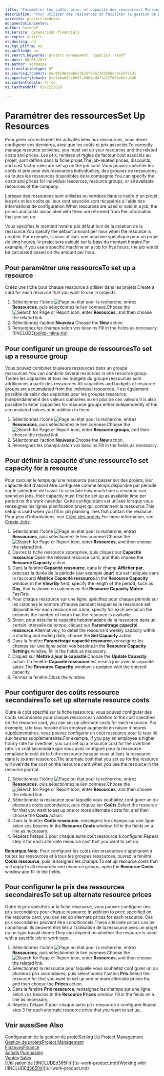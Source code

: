 ```yaml
---
title: "Paramétrer les coûts, prix, et capacité des ressources| Microsoft Docs"
description: "Pour utiliser des ressources et faciliter la gestion de projets, vous spécifiez les coûts et les prix des différents ressources ou groupes de ressources, et définissez la capacité ressource."
services: project-madeira
documentationcenter: 
author: SorenGP
ms.service: dynamics365-financials
ms.topic: article
ms.devlang: na
ms.tgt_pltfrm: na
ms.workload: na
ms.search.keywords: project management, capacity, staff
ms.date: 06/06/2017
ms.author: sgroespe
ms.translationtype: HT
ms.sourcegitcommit: bec0619be0a65e3625759e13d2866ac615d7513c
ms.openlocfilehash: 01c640a033c9607c0401ad471d257003e65ca636
ms.contentlocale: fr-ca
ms.lasthandoff: 03/22/2018

---
```

# <a name="set-up-resources"></a><span data-ttu-id="d1a04-103">Paramétrer des ressources</span><span class="sxs-lookup"><span data-stu-id="d1a04-103">Set Up Resources</span></span>
<span data-ttu-id="d1a04-104">Pour gérer correctement les activités liées aux ressources, vous devez configurer ces dernières, ainsi que les coûts et prix associés.</span><span class="sxs-lookup"><span data-stu-id="d1a04-104">To correctly manage resource activities, you must set up your resources and the related costs and prices.</span></span> <span data-ttu-id="d1a04-105">Les prix, remises et règles de facteur coût associés au projet, sont définis dans la fiche projet.</span><span class="sxs-lookup"><span data-stu-id="d1a04-105">The job-related prices, discounts, and cost factor rules are set up on the job card.</span></span> <span data-ttu-id="d1a04-106">Vous pouvez spécifier les coûts et prix pour des ressources individuelles, des groupes de ressources, ou toutes les ressources disponibles de la compagnie.</span><span class="sxs-lookup"><span data-stu-id="d1a04-106">You can specify the costs and prices for individual resources, resource groups, or all available resources of the company.</span></span>

<span data-ttu-id="d1a04-107">Lorsque des ressources sont utilisées ou vendues dans le cadre d'un projet, les prix et les coûts qui leur sont associés sont récupérés à l'aide des informations de configuration.</span><span class="sxs-lookup"><span data-stu-id="d1a04-107">When resources are used or sold in a job, the prices and costs associated with them are retrieved from the information that you set up.</span></span>

<span data-ttu-id="d1a04-108">Vous spécifiez le montant horaire par défaut lors de la création de la ressource.</span><span class="sxs-lookup"><span data-stu-id="d1a04-108">You specify the default amount per hour when the resource is created.</span></span> <span data-ttu-id="d1a04-109">Par exemple, si vous utilisez une machine spécifique pour un projet de cinq heures, le projet sera calculé sur la base du montant horaire.</span><span class="sxs-lookup"><span data-stu-id="d1a04-109">For example, if you use a specific machine on a job for five hours, the job would be calculated based on the amount per hour.</span></span>

## <a name="to-set-up-a-resource"></a><span data-ttu-id="d1a04-110">Pour paramétrer une ressource</span><span class="sxs-lookup"><span data-stu-id="d1a04-110">To set up a resource</span></span>
<span data-ttu-id="d1a04-111">Créez une fiche pour chaque ressource à utiliser dans les projets.</span><span class="sxs-lookup"><span data-stu-id="d1a04-111">Create a card for each resource that you want to use in projects.</span></span>

1. <span data-ttu-id="d1a04-112">Sélectionnez l'icône ![Page ou état pour la recherche](media/ui-search/search_small.png "icône Page ou état pour la recherche"), entrez **Ressources**, puis sélectionnez le lien connexe.</span><span class="sxs-lookup"><span data-stu-id="d1a04-112">Choose the ![Search for Page or Report](media/ui-search/search_small.png "Search for Page or Report icon") icon, enter **Resources**, and then choose the related link.</span></span>
2. <span data-ttu-id="d1a04-113">Sélectionnez l'action **Nouveau**.</span><span class="sxs-lookup"><span data-stu-id="d1a04-113">Choose the **New** action.</span></span>
3. <span data-ttu-id="d1a04-114">Renseignez les champs selon vos besoins.</span><span class="sxs-lookup"><span data-stu-id="d1a04-114">Fill in the fields as necessary.</span></span> [!INCLUDE[tooltip-inline-tip](includes/tooltip-inline-tip_md.md)]  

## <a name="to-set-up-a-resource-group"></a><span data-ttu-id="d1a04-115">Pour configurer un groupe de ressources</span><span class="sxs-lookup"><span data-stu-id="d1a04-115">To set up a resource group</span></span>
<span data-ttu-id="d1a04-116">Vous pouvez combiner plusieurs ressources dans un groupe ressources.</span><span class="sxs-lookup"><span data-stu-id="d1a04-116">You can combine several resources in one resource group.</span></span> <span data-ttu-id="d1a04-117">Toutes les capacités et tous les budgets du groupe ressources sont additionnés à partir des ressources.</span><span class="sxs-lookup"><span data-stu-id="d1a04-117">All capacities and budgets of resource groups are accumulated from the individual resources.</span></span> <span data-ttu-id="d1a04-118">Il est également possible de saisir des capacités pour les groupes ressource, indépendamment des valeurs cumulées ou en plus de ces valeurs.</span><span class="sxs-lookup"><span data-stu-id="d1a04-118">It is also possible to enter capacities for resource groups either independently of the accumulated values or in addition to them.</span></span>

1. <span data-ttu-id="d1a04-119">Sélectionnez l'icône ![Page ou état pour la recherche](media/ui-search/search_small.png "icône Page ou état pour la recherche"), entrez **Ressources**, puis sélectionnez le lien connexe.</span><span class="sxs-lookup"><span data-stu-id="d1a04-119">Choose the ![Search for Page or Report](media/ui-search/search_small.png "Search for Page or Report icon") icon, enter **Resource groups**, and then choose the related link.</span></span>
2. <span data-ttu-id="d1a04-120">Sélectionnez l'action **Nouveau**.</span><span class="sxs-lookup"><span data-stu-id="d1a04-120">Choose the **New** action.</span></span>
3. <span data-ttu-id="d1a04-121">Renseignez les champs selon vos besoins.</span><span class="sxs-lookup"><span data-stu-id="d1a04-121">Fill in the fields as necessary.</span></span>

## <a name="to-set-capacity-for-a-resource"></a><span data-ttu-id="d1a04-122">Pour définir la capacité d'une ressource</span><span class="sxs-lookup"><span data-stu-id="d1a04-122">To set capacity for a resource</span></span>
<span data-ttu-id="d1a04-123">Pour calculer le temps qu'une ressource peut passer sur des projets, leur capacité doit d'abord être configurée comme temps disponible par période sur le calendrier de travail.</span><span class="sxs-lookup"><span data-stu-id="d1a04-123">To calculate how much time a resource can spend on jobs, their capacity must first be set up as available time per period on the work calendar.</span></span> <span data-ttu-id="d1a04-124">Cette configuration est utilisée lorsque vous renseignez les lignes planification projet qui contiennent la ressource.</span><span class="sxs-lookup"><span data-stu-id="d1a04-124">This setup is used when you fill in job planning lines that contain the resource.</span></span> <span data-ttu-id="d1a04-125">Pour plus d'informations, voir [Créer des projets](projects-how-create-jobs.md).</span><span class="sxs-lookup"><span data-stu-id="d1a04-125">For more information, see [Create Jobs](projects-how-create-jobs.md).</span></span>

1. <span data-ttu-id="d1a04-126">Sélectionnez l'icône ![Page ou état pour la recherche](media/ui-search/search_small.png "icône Page ou état pour la recherche"), entrez **Ressources**, puis sélectionnez le lien connexe.</span><span class="sxs-lookup"><span data-stu-id="d1a04-126">Choose the ![Search for Page or Report](media/ui-search/search_small.png "Search for Page or Report icon") icon, enter **Resources**, and then choose the related link.</span></span>
2. <span data-ttu-id="d1a04-127">Ouvrez la fiche ressource appropriée, puis cliquez sur **Capacité ressource**.</span><span class="sxs-lookup"><span data-stu-id="d1a04-127">Open the relevant resource card, and then choose the **Resource Capacity** action.</span></span>
3. <span data-ttu-id="d1a04-128">Dans la fenêtre **Capacité ressource**, dans le champ **Afficher par**, précisez la durée de la période (par exemple **Jour**) qui est indiquée dans le raccourci **Matrice Capacité ressource**.</span><span class="sxs-lookup"><span data-stu-id="d1a04-128">In the **Resource Capacity** window, in the **View By** field, specify the length of the period, such as **Day**, that is shown on columns on the **Resource Capacity Matrix** FastTab.</span></span>
4. <span data-ttu-id="d1a04-129">Pour chaque ressource sur une ligne, spécifiez pour chaque période sur les colonnes le nombre d'heures pendant lesquelles la ressource est disponible.</span><span class="sxs-lookup"><span data-stu-id="d1a04-129">For each resource on a line, specify for each period on the columns the number of hours that the resource is available.</span></span>
5. <span data-ttu-id="d1a04-130">Sinon, pour détailler la capacité hebdomadaire de la ressource dans un certain intervalle de temps, cliquez sur **Paramétrage capacité ressource**.</span><span class="sxs-lookup"><span data-stu-id="d1a04-130">Alternatively, to detail the resource's weekly capacity within a starting and ending date, choose the **Set Capacity** action.</span></span>
6. <span data-ttu-id="d1a04-131">Dans la fenêtre **Paramétrage capacité ressource**, renseignez les champs sur une ligne selon vos besoins.</span><span class="sxs-lookup"><span data-stu-id="d1a04-131">In the **Resource Capacity Settings** window, fill in the fields as necessary.</span></span>
7. <span data-ttu-id="d1a04-132">Cliquez sur **Mettre à jour la capacité**.</span><span class="sxs-lookup"><span data-stu-id="d1a04-132">Choose the **Update Capacity** action.</span></span> <span data-ttu-id="d1a04-133">La fenêtre **Capacité ressource** est mise à jour avec la capacité saisie.</span><span class="sxs-lookup"><span data-stu-id="d1a04-133">The **Resource Capacity** window is updated with the entered capacity.</span></span>
8. <span data-ttu-id="d1a04-134">Fermez la fenêtre.</span><span class="sxs-lookup"><span data-stu-id="d1a04-134">Close the window.</span></span>

## <a name="to-set-up-alternate-resource-costs"></a><span data-ttu-id="d1a04-135">Pour configurer des coûts ressource secondaires</span><span class="sxs-lookup"><span data-stu-id="d1a04-135">To set up alternate resource costs</span></span>
<span data-ttu-id="d1a04-136">Outre le coût spécifié sur la fiche ressource, vous pouvez configurer des coûts secondaires pour chaque ressource.</span><span class="sxs-lookup"><span data-stu-id="d1a04-136">In addition to the cost specified on the resource card, you can set up alternate costs for each resource.</span></span> <span data-ttu-id="d1a04-137">Par exemple, si le taux horaire d'un employé augmente en raison d'heures supplémentaires, vous pouvez configurer un coût ressource pour le taux lié aux heures supplémentaires.</span><span class="sxs-lookup"><span data-stu-id="d1a04-137">For example, if you pay an employee a higher hourly rate for overtime, you can set up a resource cost for the overtime rate.</span></span> <span data-ttu-id="d1a04-138">Le coût secondaire que vous avez configuré pour la ressource remplace le coût de la fiche ressource lorsque vous utilisez la ressource dans le journal ressource.</span><span class="sxs-lookup"><span data-stu-id="d1a04-138">The alternate cost that you set up for the resource will override the cost on the resource card when you use the resource in the resource journal.</span></span>

1. <span data-ttu-id="d1a04-139">Sélectionnez l'icône ![Page ou état pour la recherche](media/ui-search/search_small.png "icône Page ou état pour la recherche"), entrez **Ressources**, puis sélectionnez le lien connexe.</span><span class="sxs-lookup"><span data-stu-id="d1a04-139">Choose the ![Search for Page or Report](media/ui-search/search_small.png "Search for Page or Report icon") icon, enter **Resources**, and then choose the related link.</span></span>  
2. <span data-ttu-id="d1a04-140">Sélectionnez la ressource pour laquelle vous souhaitez configurer un ou plusieurs coûts secondaires, puis cliquez sur **Coûts**.</span><span class="sxs-lookup"><span data-stu-id="d1a04-140">Select the resource for that you want to set up one or more alternate costs for, and then choose the **Costs** action.</span></span>  
3. <span data-ttu-id="d1a04-141">Dans la fenêtre **Coûts ressource**, renseignez les champs sur une ligne selon vos besoins.</span><span class="sxs-lookup"><span data-stu-id="d1a04-141">In the **Resource Costs** window, fill in the fields on a line as necessary.</span></span>  
4. <span data-ttu-id="d1a04-142">Répétez l'étape 3 pour chaque autre coût ressource à configurer.</span><span class="sxs-lookup"><span data-stu-id="d1a04-142">Repeat step 3 for each alternate resource cost that you want to set up.</span></span>

<span data-ttu-id="d1a04-143">**Remarque**.</span><span class="sxs-lookup"><span data-stu-id="d1a04-143">**Note**.</span></span> <span data-ttu-id="d1a04-144">Pour configurer les coûts des ressources s'appliquant à toutes les ressources et à tous les groupes ressources, ouvrez la fenêtre **Coûts ressource**, puis renseignez les champs.</span><span class="sxs-lookup"><span data-stu-id="d1a04-144">To set up resource costs that will apply to all resources and resource groups, open the **Resource Costs** window and fill in the fields.</span></span>

## <a name="to-set-up-alternate-resource-prices"></a><span data-ttu-id="d1a04-145">Pour configurer le prix des ressources secondaires</span><span class="sxs-lookup"><span data-stu-id="d1a04-145">To set up alternate resource prices</span></span>
<span data-ttu-id="d1a04-146">Outre le prix spécifié sur la fiche ressource, vous pouvez configurer des prix secondaires pour chaque ressource.</span><span class="sxs-lookup"><span data-stu-id="d1a04-146">In addition to price specified on the resource card, you can set up alternate prices for each resource.</span></span> <span data-ttu-id="d1a04-147">Ces prix secondaires peuvent être conditionnels.</span><span class="sxs-lookup"><span data-stu-id="d1a04-147">These alternate prices can be conditional.</span></span> <span data-ttu-id="d1a04-148">Ils peuvent être liés à l'utilisation de la ressource avec un projet ou un type travail donné.</span><span class="sxs-lookup"><span data-stu-id="d1a04-148">They can depend on whether the resource is used with a specific job or work type.</span></span>

1. <span data-ttu-id="d1a04-149">Sélectionnez l'icône ![Page ou état pour la recherche](media/ui-search/search_small.png "icône Page ou état pour la recherche"), entrez **Ressources**, puis sélectionnez le lien connexe.</span><span class="sxs-lookup"><span data-stu-id="d1a04-149">Choose the ![Search for Page or Report](media/ui-search/search_small.png "Search for Page or Report icon") icon, enter **Resources**, and then choose the related link.</span></span>
2. <span data-ttu-id="d1a04-150">Sélectionnez la ressource pour laquelle vous souhaitez configurer un ou plusieurs prix secondaires, puis sélectionnez l'action **Prix**.</span><span class="sxs-lookup"><span data-stu-id="d1a04-150">Select the resource for that you want to set up one or more alternate prices for, and then choose the **Prices** action.</span></span>
3. <span data-ttu-id="d1a04-151">Dans la fenêtre **Prix ressource**, renseignez les champs sur une ligne selon vos besoins.</span><span class="sxs-lookup"><span data-stu-id="d1a04-151">In the **Resource Prices** window, fill in the fields on a line as necessary.</span></span>
4. <span data-ttu-id="d1a04-152">Répétez l'étape 3 pour chaque autre prix ressource à configurer.</span><span class="sxs-lookup"><span data-stu-id="d1a04-152">Repeat step 3 for each alternate resource price that you want to set up.</span></span>

## <a name="see-also"></a><span data-ttu-id="d1a04-153">Voir aussi</span><span class="sxs-lookup"><span data-stu-id="d1a04-153">See Also</span></span>
[<span data-ttu-id="d1a04-154">Configuration de la gestion de projet</span><span class="sxs-lookup"><span data-stu-id="d1a04-154">Setting Up Project Management</span></span>](projects-setup-projects.md)  
[<span data-ttu-id="d1a04-155">Gestion de projets</span><span class="sxs-lookup"><span data-stu-id="d1a04-155">Project Management</span></span>](projects-manage-projects.md)  
[<span data-ttu-id="d1a04-156">Finances</span><span class="sxs-lookup"><span data-stu-id="d1a04-156">Finance</span></span>](finance.md)  
<span data-ttu-id="d1a04-157">[Achats](purchasing-manage-purchasing.md)       </span><span class="sxs-lookup"><span data-stu-id="d1a04-157">[Purchasing](purchasing-manage-purchasing.md)       </span></span>  
<span data-ttu-id="d1a04-158">[Ventes](sales-manage-sales.md)    </span><span class="sxs-lookup"><span data-stu-id="d1a04-158">[Sales](sales-manage-sales.md)    </span></span>  
<span data-ttu-id="d1a04-159">[Utilisation de [!INCLUDE[d365fin](includes/d365fin_md.md)]](ui-work-product.md)</span><span class="sxs-lookup"><span data-stu-id="d1a04-159">[Working with [!INCLUDE[d365fin](includes/d365fin_md.md)]](ui-work-product.md)</span></span>  

